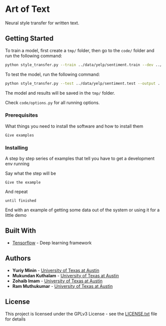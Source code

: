 # Art of Text

Neural style transfer for written text.

## Getting Started

To train a model, first create a `tmp/` folder, then go to the `code/` folder and run the following command:
```bash
python style_transfer.py --train ../data/yelp/sentiment.train --dev ../data/yelp/sentiment.dev --output ../tmp/sentiment.dev --vocab ../tmp/yelp.vocab --model ../tmp/model
```

To test the model, run the following command:
```bash
python style_transfer.py --test ../data/yelp/sentiment.test --output ../tmp/sentiment.test --vocab ../tmp/yelp.vocab --model ../tmp/model --load_model true
```

The model and results will be saved in the `tmp/` folder.

Check `code/options.py` for all running options.

### Prerequisites

What things you need to install the software and how to install them

```
Give examples
```

### Installing

A step by step series of examples that tell you have to get a development env running

Say what the step will be

```
Give the example
```

And repeat

```
until finished
```

End with an example of getting some data out of the system or using it for a little demo

## Built With

* [Tensorflow](https://www.tensorflow.org/) - Deep learning framework


## Authors

* **Yuriy Minin** - [University of Texas at Austin](https://www.utexas.edu/)
* **Mukundan Kuthalam** - [University of Texas at Austin](https://www.utexas.edu/)
* **Zohaib Imam** - [University of Texas at Austin](https://www.utexas.edu/)
* **Ram Muthukumar** - [University of Texas at Austin](https://www.utexas.edu/)

## License

This project is licensed under the GPLv3 License - see the [LICENSE.txt](LICENSE.txt) file for details
